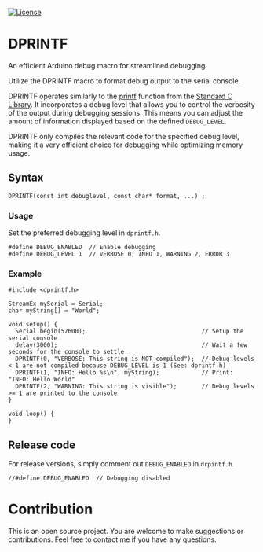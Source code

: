[![License](https://img.shields.io/github/license/bitfireAT/davx5-ose?style=flat-square)](https://github.com/bitfireAT/davx5-ose/blob/main/LICENSE)

# DPRINTF

An efficient Arduino debug macro for streamlined debugging.

Utilize the DPRINTF macro to format debug output to the serial console. 

DPRINTF operates similarly to the [printf](https://en.cppreference.com/w/c/io/fprintf) function from the [Standard C Library](https://en.cppreference.com/w/c/io/fprintf).
It incorporates a debug level that allows you to control the verbosity of the output during debugging sessions. This means you can adjust the amount of information displayed based on the defined `DEBUG_LEVEL`. 

DPRINTF only compiles the relevant code for the specified debug level, making it a very efficient choice for debugging while optimizing memory usage.

## Syntax

`DPRINTF(const int debuglevel, const char* format, ...) ;` 

### Usage

Set the preferred debugging level in `dprintf.h`.

```
#define DEBUG_ENABLED  // Enable debugging
#define DEBUG_LEVEL 1  // VERBOSE 0, INFO 1, WARNING 2, ERROR 3
```

### Example

```
#include <dprintf.h>

StreamEx mySerial = Serial;
char myString[] = "World";

void setup() {
  Serial.begin(57600);                                 // Setup the serial console
  delay(3000);                                         // Wait a few seconds for the console to settle
  DPRINTF(0, "VERBOSE: This string is NOT compiled");  // Debug levels < 1 are not compiled because DEBUG_LEVEL is 1 (See: dprintf.h)
  DPRINTF(1, "INFO: Hello %s\n", myString);            // Print: "INFO: Hello World"
  DPRINTF(2, "WARNING: This string is visible");       // Debug levels >= 1 are printed to the console
}

void loop() {
}
```

## Release code

For release versions, simply comment out `DEBUG_ENABLED` in `drpintf.h`.

`//#define DEBUG_ENABLED  // Debugging disabled`

# Contribution
This is an open source project. You are welcome to make suggestions or contributions. Feel free to contact me if you have any questions.
